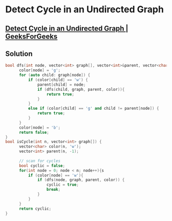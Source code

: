 # Detect Cycle in an Undirected Graph
## [Detect Cycle in an Undirected Graph | GeeksForGeeks](https://practice.geeksforgeeks.org/problems/detect-cycle-in-an-undirected-graph/1?utm_source=gfg&utm_medium=article&utm_campaign=bottom_sticky_on_article)
## Solution
```cpp
bool dfs(int node, vector<int> graph[], vector<int>&parent, vector<char>&color) {
      color[node] = 'g';
      for (auto child: graph[node]) {
          if (color[child] == 'w') {
              parent[child] = node;
              if (dfs(child, graph, parent, color)){
                  return true;
              }
          }
          else if (color[child] == 'g' and child != parent[node]) {
              return true;
          }
      }
      color[node] = 'b';
      return false;
}
bool isCycle(int n, vector<int> graph[]) {
      vector<char> color(n, 'w');
      vector<int> parent(n, -1);
      
      // scan for cycles
      bool cyclic = false;
      for(int node = 0; node < n; node++){s
          if (color[node] == 'w'){
              if (dfs(node, graph, parent, color)) {
                  cyclic = true;
                  break;
              }
          }
      }
      return cyclic;
}
```
